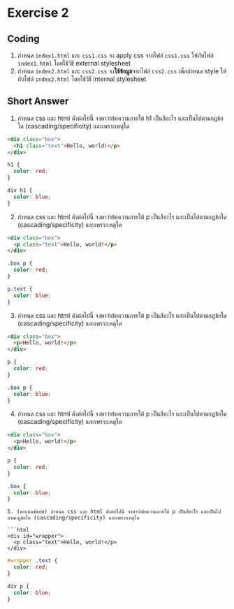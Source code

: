 # Exercise 2

## Coding

1. กำหนด `index1.html` และ `css1.css` จง apply css จากไฟล์ `css1.css` ให้กับไฟล์ `index1.html` โดยใช้วิธี external stylesheet
2. กำหนด `index2.html` และ `css2.css` จง**ใช้ข้อมูล**จากไฟล์ `css2.css` เพื่อกำหนด style ให้กับไฟล์ `index2.html` โดยใช้วิธี internal stylesheet


## Short Answer
1. กำหนด css และ html ดังต่อไปนี้ จงหาว่าข้อความภายใต้ h1 เป็นสีอะไร และเป็นไปตามกฎข้อใด (cascading/specificity) และเพราะเหตุใด

```html
<div class="box">
  <h1 class="text">Hello, world!</p>
</div>
```
```css
h1 {
  color: red;
}

div h1 {
  color: blue;
}
```
2. กำหนด css และ html ดังต่อไปนี้ จงหาว่าข้อความภายใต้ p เป็นสีอะไร และเป็นไปตามกฎข้อใด (cascading/specificity) และเพราะเหตุใด

```html
<div class="box">
  <p class="text">Hello, world!</p>
</div>

```
```css
.box p {
  color: red;
}

p.text {
  color: blue;
}

```
3. กำหนด css และ html ดังต่อไปนี้ จงหาว่าข้อความภายใต้ p เป็นสีอะไร และเป็นไปตามกฎข้อใด (cascading/specificity) และเพราะเหตุใด

```html
<div class="box">
  <p>Hello, world!</p>
</div>
```
```css
p {
  color: red;
}

.box p {
  color: blue;
}
```
4. กำหนด css และ html ดังต่อไปนี้ จงหาว่าข้อความภายใต้ p เป็นสีอะไร และเป็นไปตามกฎข้อใด (cascading/specificity) และเพราะเหตุใด

```html
<div class="box">
  <p>Hello, world!</p>
</div>


```
```css
p {
  color: red;
}

.box {
  color: blue;
}
```


```
5. (คะแนนพิเศษ) กำหนด css และ html ดังต่อไปนี้ จงหาว่าข้อความภายใต้ p เป็นสีอะไร และเป็นไปตามกฎข้อใด (cascading/specificity) และเพราะเหตุใด

```html
<div id="wrapper">
  <p class="text">Hello, world!</p>
</div>

```
```css
#wrapper .text {
  color: red;
}

div p {
  color: blue;
}

```
